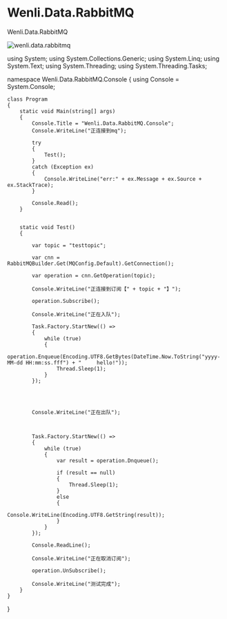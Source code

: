 # Wenli.Data.RabbitMQ
Wenli.Data.RabbitMQ


<img src="https://github.com/yswenli/Wenli.Data.RabbitMQ/blob/master/Wenli.Data.RabbitMQ.Console/QQ%E4%BA%94%E7%AC%94%E6%88%AA%E5%9B%BE%E6%9C%AA%E5%91%BD%E5%90%8D.png?raw=true" alt="wenli.data.rabbitmq"/>


using System;
using System.Collections.Generic;
using System.Linq;
using System.Text;
using System.Threading;
using System.Threading.Tasks;

namespace Wenli.Data.RabbitMQ.Console
{
    using Console = System.Console;

    class Program
    {
        static void Main(string[] args)
        {
            Console.Title = "Wenli.Data.RabbitMQ.Console";
            Console.WriteLine("正连接到mq");

            try
            {
                Test();
            }
            catch (Exception ex)
            {
                Console.WriteLine("err:" + ex.Message + ex.Source + ex.StackTrace);
            }

            Console.Read();
        }


        static void Test()
        {

            var topic = "testtopic";

            var cnn = RabbitMQBuilder.Get(MQConfig.Default).GetConnection();

            var operation = cnn.GetOperation(topic);

            Console.WriteLine("正连接到订阅【" + topic + "】");

            operation.Subscribe();

            Console.WriteLine("正在入队");

            Task.Factory.StartNew(() =>
            {
                while (true)
                {
                    operation.Enqueue(Encoding.UTF8.GetBytes(DateTime.Now.ToString("yyyy-MM-dd HH:mm:ss.fff") + "     hello!"));
                    Thread.Sleep(1);
                }
            });




            Console.WriteLine("正在出队");



            Task.Factory.StartNew(() =>
            {
                while (true)
                {
                    var result = operation.Dnqueue();

                    if (result == null)
                    {
                        Thread.Sleep(1);
                    }
                    else
                    {
                        Console.WriteLine(Encoding.UTF8.GetString(result));
                    }
                }
            });

            Console.ReadLine();

            Console.WriteLine("正在取消订阅");

            operation.UnSubscribe();

            Console.WriteLine("测试完成");
        }
    }
}
